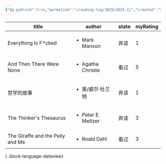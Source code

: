 ```yaml
---
{"dg-publish":true,"permalink":"/reading-log/2025/2025-2/","created":"2025-06-07T14:18:35.524+08:00"}
---
```


| title                            | author                             | state | myRating |
| -------------------------------- | ---------------------------------- | ----- | -------- |
| Everything Is F*cked             | <ul><li>Mark Manson</li></ul>      | 弃读    | 1        |
| And Then There Were None         | <ul><li>Agatha Christie</li></ul>  | 看过    | 5        |
| 哲学的故事                            | <ul><li>美/威尔·杜兰特</li></ul>         | 弃读    | 1        |
| The Thinker's Thesaurus          | <ul><li>Peter E. Meltzer</li></ul> | 弃读    | 3        |
| The Giraffe and the Pelly and Me | <ul><li>Roald Dahl</li></ul>       | 看过    | 3        |

{ .block-language-dataview}